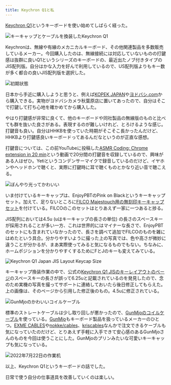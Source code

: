 ```yaml
---
title: Keychron Q1と私
---
```

[Keychron Q1](https://www.keychron.com/products/keychron-q1-qmk-custom-mechanical-keyboard-japan-jis-layout)というキーボードを使い始めてしばらく経った。

![](https://lh3.googleusercontent.com/docs/ADP-6oHIXYM9hOwtgXmJSNWduYdh8nYMCYG45vymsEf8ZkMpsfYY9nMqW48l9H4x3Z8FghI9vmxdojSCaEiECUQ97az6WDU_VOIHAwxXd-pY5WS7tUgSx4PHsfucpdLbMn6_GewCP4njgtI8Xq8mcSEaIsG_jOpkcCK4zYY3HtyLjWMGXjLrKS9-J9x0pwA9nhokcbaAmV1tm6dvYdRsFuL2YrBmaWCsAHqfIA-xzkHdi77lXne2ku_iUiOygxS9JBnGzsBkiSGtYJemdGXNCqr_UEarTaGBNoaSC_v1CsLJgwEvzD0dOhPX-IlDFWp-_0Ye2DuKMN3V3hLYTU7nbKh5DT415T3sqLsnsvApjYQJvZHvSQUIF2vZbkRmexNCyTslLoAaxh9EJ3VO97eml3grwbDLjwEHVxg0QF4PXTbXIay6xiovjbnAYTJK1v8Oud7HsEIs0tsIV4MD9DxJq-NohOjBi8jFV7PiVMWf3AY-pIC3ynkLtmVenY0pPsXSdICEm2yT2ya3x0yirt2IWl54b1dxq9XFMjnj-RjjSZTZ00DRYWdUzOFTkl4ES-Yr7qEo61xjBfyWJoqOhNH2yG2bwXpxisTrJVzQjL73yQiMf8x1rbqjs05bHknrqDQ3DJvqgr5tCztvF1K668Bn77Edyl6FVnxgdRiGG77LLzOzNBG2sCAM67VjEl7I55nhuTnAzi6TFfGwE9Ej23LwqhY_83c1heoMZ2r5saN72Ra5vAPcwvO68RAZW6lDQe1zMvueoAAtVEfF6xgUFPFgVwFr3l8h5hXO3emMXSbokE_0bFhYXmGl31HiVLaneWEH7EvtHyL82Q78m2m4cowzK2ex8wG118ALgCqn49hQavBNEgpeLECAkSZABSUP--s-GiuEi-f-eIH43msAan8oFSKkzMFXaOs3UZVvz3y7FOAWi7bEqw34d-URAMgp4ubv3A_8jV8qCTxRzjKpfQCbuVhOZUwo7DM9hQm_doGKbRpf8pHgPlb8m1ff-HaueItxBlAmesJ4616K12cE5vCD1iF3NJVVv1fyZkLK1do_68Er0ueWoggGjn2HKjb7bsJOICz7Prujo_3FLn4tmLL2cSPivRgFpOrTLG_2BAdWtEPMLf31h2lqOwh5hge5z6eZrj8HUkpLUH-WfvVp9dFrKSTUWmouoMQImDjfQZJMcWniEN7xW_TnZq56kdWoMiBc_P8BGl2zP817VVpZvj0NpGrWl6tWHTHAkwTElRZUq4NRtHYKX8KEeg "キーキャップとケーブルを換装したKeychron Q1")

Keychronは、無線や有線のメカニカルキーボード、その他関連製品を多数販売しているメーカー。今回購入したのは、無線接続には対応していないものの打鍵感は抜群に良いQ1というシリーズのキーボードの、最近出たノブ付きタイプのJIS配列版。自分はかな入力を好んで利用しているので、US配列版よりもキー数が多く都合の良いJIS配列版を選択した。

![](https://lh3.googleusercontent.com/docs/ADP-6oEkGiuBLogNsSiOCk2Dox_2oVSR96QSUp0sW5cJL4k7-d_LV6hIp00WRGdmLhniJQVeeerst_sB4HLmyS-0A6NI-MLoJAEdFv9A7kgZ59SnYRh80ZkKDiR8fTgDMs9ZhL5vLa3mjxXerQ6NaXiKAWWvSNAkzO9hhNXIq0S6VLfMyuJJFMx9qeVm2msg39WXtcew_JenPRF6gl6lQgkolG3pb1HReHzCaArxBykL8FMh84dXMuf25Kz_Z8Ix4cc7PxWtr6T93lOJkfYXU0vjxZNRJP9QFlv55ll6HKBVvCLeR9DWoE5TEGGHjekPVlpOmexYX9H-8MrVf2ca0H0RYCsYVpGXV4MIfW9BbqzpBKZf0vsTPsY3rp5k4ckYSCe0xlFKQ56_iXddxZUTjpEGDJ_TgoHJdQfnhejw_itZcLyaAegEyf8IrSgYs9wSDBUF_PAORFW--vxofVsi2b_8if77okrsNo02DijrOQI1UD1L1jhAF3_GDE6goqFyVxPUbVRGb_hIouzyk6oggBz13Ol5YKAf5LZ9JuiYFk3obNPHX0posSrnFr92W93wjClrWPKjSfleQu5sDUwGuTWPctOaaYDVHv8Ncm6m9tecidl8DCns98UOYbqIPZT-f7vW_ho9VJHSj7quOniZpz89SGM-kcSrIXfwMs8Vfw1TR2-wWj4xEezp-pt-goA4b1RU464kynA4xoXeRThDi0Bjeeb1XKf6BnnxJYuB4K9jN9GhiqnxFX6Ss3gLV9KdSMSL_GjuQp4Sx2pl7ep9f5a-524iUuaPg4PAlla2nglz0WhD6-wRW1C8uTUalV644zL55US1ODhbqHC8lMq_aBi5jRN_5s5-8lxo3UCellxmpVa4zXPTZF8Mv0Qha80Dwd3LlisyqST3ZS1L_y14XMQxqaDumKModE0Jt_qdYU2nAF7lmSM1vJwu-qjw-HhuwbV1P1zvo7G9pvtzI2w5tbg8Ex0oIvq9N4RJMkD_sCQZL7TQEOlprFg9br6325EsUj7H0EFuv_Vn9JD4Q9G8Ez3N3kZiQeb9wIFgbpa8ttDoS_RwM3mpi2X_TfY57ZdUAk-zFo16QYojQAuVx7GcJ4QDhPAYpXJ8aCVFR9AUz0KjkWBZEcHkXPF_NRO1716AvDvkwyjOB2tH3qPxcJcIjGeOghqsXm1_MGLT1hqC4Fhdqh25qL-dxV46zasre1dr3d-i2b2K04L3Vlk3I6KfM5keyfuL4YVpwOYh-9WlaCccQZ2N8CNwRw "初期状態")

日本から手近に購入しようと思うと、例えば[KOPEK JAPAN](https://superkopek.jp/products/keychron-q1knob-us?variant=42638615904496)や[ヨドバシ.com](https://www.yodobashi.com/product/100000001007077436/)から購入できる。実物がヨドバシカメラ秋葉原店に置いてあったので、自分はそこで打鍵して打ち心地を確かめてから購入した。

やはり打鍵感が非常に良くて、他のキーボードや同社製品の無線版のものと比べても群を抜いた良さがある。表現するのが難しいけれど、とろけるような感じ。打鍵音も良い。自分はHHKBを使っていた時期がそこそこ長かったんだけど、HHKBより打鍵感良いキーボードってあるんだなというのが正直な感想。

打鍵音については、この前YouTubeに投稿した[ASMR Coding: Chrome extension in 20 min](https://www.youtube.com/watch?v=B5wdRcv-zQA&t=531s)という動画で20分間の打鍵音を収録しているので、興味がある人はぜひ。Yetiというコンデンサーマイクで録音しているのだけど、イヤホンやヘッドホンで聴くと、実際に打鍵時に耳で聴くものとかなり近い音で聴こえる。

![](https://lh3.googleusercontent.com/docs/ADP-6oECAlKQhsiXa96-LHMHAg7Y_A9Dtch4-CZ4sDt-eIx85kDK9WlKjd_C0VXURp2Q54SZ_70AEZq1dwgzop9Yd7ajEwuEMcHG2BM2KrDXMwCg13ehClLz2wG1UFLipGVD1bOuH3UhkTy6YiDNKgDDRDZkefGpvOg9cPxOaAFKH949cnrCQvr5Py5y18sUFlRmb_FuGh5T1TD8F_39IwxG_0oEb1BjsSgWARhVfhYS7Ztg_FNbCQDdHGh4t2_3UnW8YRSF1KcX-fa2YnmLDolys3smOYIwAZKH61hfN99ndGII2syC1s6sz9j05TSNeLVg5P9UAtDF5nDweaVEi4cYvgVJUls5gk2oYuRcrTC2-YotpOq1k0PwHUfz8uT0yA58ooobAzOGr2mHE98-S5CHb1tRc5HsyCCFfFjXfGmpNSrv9aGavB6Hmp0vECPZGXDeC1CJERBkHfg1C1HI5zu_P4TUzaRswHimpuc2BCuyQ-jZNOV-Lt9v8HrvnxzeazLHlYdCPSeqd7cweYw62j1cV4PljQhPUNZzaTYsGkj2AC_KslZdp8-ACA0M3QjhY5xI4oqd3Dr119O3n0N7M7ZbnRisNL5s-0YxawVW02UAFQOhgxQOsTNQAbF9pM25IVy5mOscZSwLcXSRR7siNdsYeO1hgRYZOHKlx5_8N_N0glpsPFHOfZouwKgrYA1Y9vuZgagFOOh79ThY6GR2QcL3pOx8gAOS2HWSV3awAE0Fj6NCmYb25I63tJe9Y7-OW7IQrMoVs_o90ieaYLYh-vPB9kcR4yKuPxSldS1YRClIOR87K9ew4ymCsYkEex6T54arobBHlrgtX32Ymaj6a7CK8iEP869C8HyE-3CES4xE5hhRb08kWh3ziC-MPzelU3ERtu6V0SVzbDD5LutCRc7U3K2xwieXwSSZi7mrB585OMoac5FtprMsBMWMV_1XH3z5TSMDnleDYqCGqtefQci5Dc1MayUeMaKKHDKxvWUJ920Y9VSn-u6pj2saxvw2621Mjn_G9HlvMLzuzGCovetWQPqmJk6FdL4CKhoGARtAuzFGIN2nKmAQ9IRaqzgHCfyey0zIZU-ypcZyXJ6wO5bg01Mc4R8h6KWy0gHSZ5mftgPD335CxAxCcbp__BHzTEgd9yRynfCMgqCCeC2x2_6J7sUpgkeur_JG6ZtH5FI7YsOWSo3CHz7J2qacbXhtQxQKo9v4zCKBoZlEfpiSzM4cS8lKnBo250GM0Trycj1oJTD1INJeRg "ぼんやり光ってかわいい")

いま付けているキーキャップは、EnjoyPBTのPink on Blackというキーキャップセット。加えて、足りないところに[FILCO Majestouch用の無刻印キーキャップセット](https://www.amazon.co.jp/dp/B00R1BZ60K)を付けている。FILCOのこのセットはとりあえず一家に一つあると捗る。

JIS配列においては4.5u (uはキーキャップの長さの単位) の長さのスペースキーが採用されることが多い一方、これは世界的にはマイナーな長さで、EnjoyPBTのセットにも含まれていなかったので、長さを調べて追加でFILCOのものを雑にはめたという具合。分かりやすいように撮った上の写真では、色や高さが微妙に違うことが分かるが、まあ実際使ってみると気になるものでもない。ちなみに、ホームポジションを分かりやすくするためにFとJのキーも変えてみている。

![](https://lh3.googleusercontent.com/docs/ADP-6oE1wxWTuHcYxZg6m5kawlrYR9kvNh6u8hYEmbO1FFnscug3pRRkeJfsGWCXJCslNtEt1kwZe7usXXIKzocf6xYtmfEvWply32X8KQlqeda02HTNATQl5o6kv-vWefJBwjWLF25pyOLZEkV2AXADAVrI-ra5idrblJttdhvJrmupLEcfUKeMAwf77e-hboTMDHs4pzd92FFy-BGZoj4Di2sFr_mFfBWBiaFyPK0M32djJ8a6k4XBO0m_YPXrex6N_HZi_efezWekoJCT5LTn8iVTp2E6cC2xdgmdIvYAV82VMX19uxcdrPai4K6zPVleo736bza1wRDr_DqTvikvv9RVJZUjAwHURnJN7VG026nFWY_n4IFEF_KnRVaZzB1cjEbqGdY7E9RB5LdpsOrIZU968Y5IWdsvEWVx8UEi4nVJDKELH9zJq-ajmJbWdXnas-dYWMEioS-5rkDnY3Qf1bTSNHyQXBkOoSJIGyDnbyybNoGfYQEWMDEeUX1mB5QD9lcI-khB-5HAyF-_PXamoKCidWjsZeNZPErsZmFSMJup7Nc_tq_jfTPLFburiBaRrcmDsZb5QXlyg08ANYhUCgaK9HHsQwuDbqgf9_3Q1h3rGasLaKQBn6LQFWZGcrgclLVXWpQEoC_v7Vc0JaEi384Ew56zD6ccDEr3nYlIePvjiSyB0w6GIq8XB3QxEcSboSB2qUjYiaIhcPE_Y0yEVuc4N-rRTqOwHZOgQhSn0von759Cs0-c3DFcgp-PukBYFhBlVW3jqlMB6GoTsITaqAtqC9APLdEpPzJQOKTr1mpIlGplax10MEqVaPbNrrjyiIFhGL4jvtfWAiwrwVKEUGzCtmGXcpXTwF-15zgNg72dZxC6ng-eItaPKe6hN0cESUomNgiQSxe7B8y7SQWBCOgBGU-4m5Jpj95hk3p3MSa1Lm5-x06hpfIjJJfYlXK0QbYM67vS4kK7aSY001MQbz8XFztnru6-oqc6xPkHbV53bOWvSD9QkIQVjq2nTTF1Dvdbmq1aXNA-B_zdwcdr6sDDcXsGxGIRHdMmev9DS2dN-hZmt-6ys8LW2rbAsK8ngx7Q7MxAnelcUnuhB3Ob-52nkZWUm7uxiG_iw__k_KUAjbE-sUT6cJ3iIM5gp7dwyQouSRWTEAQ5t5lHstj0TxABLdwWJqjeLJaA7F-SjY6aWYbxgazGyUTLLV6zZkNLxvIDzYeTCrAxNw0KfpHS8W4rSR21SQdhEzAkw3PG1joze0kpSA "Keychron Q1 Japan JIS Layout Keycap Size")

キーキャップ換装作業の中で、公式の[Keychron Q1 JISのキーレイアウトのページ](https://www.keychron.com/pages/keychron-q1-japan-jis-layout-keycap-size)のスペースキーの長さが誤って6.25uと記載されているのを発見したので、念のため実機の写真を撮ってサポートに連絡しておいたら後日修正してもらえた。上の画像は、そのページから引用した修正後のもの。4.5uに修正されている。

![](https://lh3.googleusercontent.com/docs/ADP-6oHHlop-9UX9onpCjhsTJGAFGpcRrPGG9dwrdNFAVJIcoPqXTQ_o3d7Q704oKsu4K6xSTDKjdxYqaU0lkp8bIAerQC_eJE1gBuJBflJhEjY5KTKhpw99pUhG-uj-5tV_Dho4QBZgfNdGVZIoPW1pllbikPAavFCAAROGhGotqiZfrDErHBmwA_DGOVvYVJqvJBZ-H3axfJUhwMjK2M9dkiVbmXW5_YKqH8_7oaUkXCqVqJRlv9AwevvC7tiPOKlKUWoaPXmhG6j_rTNBZwiJ5pgOBGgL8e8EYy7rF-ji_hsJZ8rX5GJzS3S2fKIcMM6S9hcIrre5BDf8UesDDNoiYzEtyqpFBQrvVanZVxaj7XnGIzaTd9-XOnE1XbCTJgPxlQXiqk1K7kzTm1rKn15BztpYuvO9Yje5ztJEzoaqH4SFVdc5XTwKzJ8HFBu5-NFrfkSrMp4lEUyUTz0dne80LC1OXSrc-pWbf2DyfASLT5XLDVmK2KMfj_Fpl7LizhZUlS5N9tb0Ca7ESzdtgubObztXAtxFMrW-SyzHrJv6BWNYaixOVfqkRf3Je9NKimTB1fxcuQ-OEKxJMLMFSCNWyXyOAYkz29KU7V9gTX_-oA1fKn6Qx3oA0olx8o7nir_8Ef9G-oM8M8YCXBGIq7y11tOtxVXzZSjooUenY1rhBs8MH52hpxTtgqnVzHOiNRVoIxeaM12Ov2CcIcLIwJrMuR56EGQsme2oLhzkuE7N4tWsYUcrWo1ig7htEuXJAzQfv1j8ppcIf_5KRREH3QF4yM3pjqb8ngg_hEfa8KXWm_eODnqVZLtKI_sUkgHFWtt8gwuS3jIeBebBAdoYyn7I5Q02lM0YmGse-rilIJN2fDImypLoqngMWfyD9UoTXTf2KPUmIPTolnKWmiebKo5Mx1-wGsHLaOGn0PkBZ0NQj0ehVBlBQOcKrQrPLcEvMJEyks3sVQ_519UDtJXxzVHGSWBeNWLSVhfp6Y_jIuDTl8L494uB-LHGxKAF4FU82u39vYQdddEB0-izq5THpMg32ChnV6gxqv3EaNg4aLgQOS4hn2M03zpvYmH73fXCI2ttwAWe4OEd2qIluOVkoKLILwfJwLaq6O2CRZ9yYCeblbdkBqgSyXMd5sj-gICVUjhmhf9tTldECcVD8bdeA559M_OM2KlAt2f2gDiVgGdV8tuWB4tl5cc08EyxzLsaFzc93LBT_hwq6ZIuMcBqQkxP4Y3IzPBhsQiyiIJG68YU-XhJh6Maxg "GunMjoのかわいいコイルケーブル")

標準のストレートケーブルは少し取り回しが悪かったので、[GunMjoのコイルケーブル](https://www.amazon.co.jp/dp/B09F5T7LTQ)を使っている。[GunMjo](https://www.gunmjo.com/)もキーボード製品を扱っているメーカーのひとつ。[EXME CABLES](https://exmecables.com/)や[nokke/cables](https://www.nokke-labora.com/)、[kriscables](https://kriscables.com/)なんかで注文できるケーブルも気になっていたのだけど、とりあえず手軽に入手できて安心感のあるGunMjoさんのものを今回は使うことにした。GunMjoのプリンみたいな可愛いキーキャップも気になっている。

![](https://lh3.googleusercontent.com/docs/ADP-6oH_J4iW970tD4iLxwaDF8XYTTsituRes6T3FAcBIWpBT6G4FNGBfsidHTgIFp36gYcCNb42pJQPfaFZJR2RhVL057XHcj7svSa_U4Y-aIOhhCxz5d8XeaEPkGKpZ3nr0EvUbypuWfHFk1wPkN3v3ED9A-Ga_50pxw6uJeLwJhtD1q6D6ZEYMFzgVp9s5RSV-Sm1NOgfWCmzcaBnH75mHE9GNtwpJx0wufkOEtXDnuwp92ovarX4z3thiTmvCjjDZei8qRPLaGLd0MAWTVqnX2PxbPCDmd_S4mjfTGdpddPOvb4w5TxnsdJODUQdDasp-KKJiVWJLSzSTCmqn2JNDHVlDHw99Vfa_4yNtsmYSznaH_0sh9YWOCP0qniZHxPZgYslZb7cseQ5VBUs2OAfCTyAcoQbzMSGgMkV4803T7eoSJtSECrnsHMTP8OSjhD4LZoKD7vjtifjFo6UsFGjw6785w4SAvGdg40-n6cY8t17hV9fz6IvTm86mKDhA0qn0wmgpVfzGlUlrahpwROMAbqvVIAihNiCkUNxlV74OEV84AvQ1b0FOjNviKU62wBWmRR0Q0GQFfYyXtDLaaWkL0PCh187NyRVfHwcALCflDcsXWM4-KRb8E_bTT_Jhu4egTJxYGJZ0chvcuWOt6W_PoUP93pbX8qbY9aE3HvgnbQ7C4A5f1CpGZkhV1_2SE9cL3Dy-2dwggk1sTrKzzJUIuCm88-bExOUQe4nUUZuWJn5lcJ6w0qHVIUjQYNKsThvlr8FRM5y2fbJJuDXGtTY9ocWYE-AZWRWTxMsPvV8irQ_k5bHlCeRpSE_lMw5RMp45IdepCi-MbBbQWIGEL-W9mMvaEKDyjKbdLxG2zsMYI69FEfbwQKSfbgK8-WM9Ox5PzlUifAaC2zbax-UgJ3oXx-MnV1iF1SjZVY7ojLBUxYbyEpHqB-_yWmiKHAXjK7tihSF_exg3qveI1PbiC6KNi3hl7XIzQtmGrOHzdVLcqSzW05HuJHAnfrr6uZ2NQ3_8_lyZ-6qxvZq5fd37UyKmrVQz4Qx0q77Zy1iaV0YivBdZtQqhXNpNxEIC-L4RjX_W4zhQ389iUO98Y0kEL4BPZ2YgzamHpMO7wtWFEwV25AlheqmhbOLtBTj-bxJgV4pGYNWr_GwTgqHw2p1xck4rjAMhRIGACQrw8Gr3b2bIhJQaKnXdtFjUdvYS39IP3xNfNEmf5cZpiVP7DlEWkCN-euQDz03uQ4lGFoXsBWstQOWGh-KTQ "2022年7月22日の作業机")

以上、Keychron Q1というキーボードの話でした。

日常で使う自分の仕事道具を改善していくのは楽しい。
